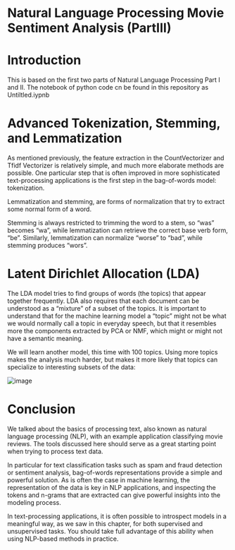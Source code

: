 # Natural Language Processing Movie Sentiment Analysis (PartIII)

# Introduction

This is based on the first two parts of Natural Language Processing Part I and II. The notebook of python code cn be found in this repository as Untiltled.iypnb

# Advanced Tokenization, Stemming, and Lemmatization

As mentioned previously, the feature extraction in the CountVectorizer and Tfidf Vectorizer is relatively simple, and much more elaborate methods are possible. One particular step that is often improved in more sophisticated text-processing applications is the first step in the bag-of-words model: tokenization. 

Lemmatization and stemming, are forms of normalization that try to extract some normal form of a word.

Stemming is always restricted to trimming the word to a stem, so “was” becomes “wa”, while lemmatization can retrieve the correct base verb form, “be”. Similarly, lemmatization can normalize “worse” to “bad”, while stemming produces “wors”.


# Latent Dirichlet Allocation (LDA)

The LDA model tries to find groups of words (the topics) that appear together frequently. LDA also requires that each document can be understood as a “mixture” of a subset of the topics. It is important to understand that for the machine learning model a “topic” might not be what we would normally call a topic in everyday speech, but that it resembles more the components extracted by PCA or NMF, which might or might not have a semantic meaning.

We will learn another model, this time with 100 topics. Using more topics makes the analysis much harder, but makes it more likely that topics can specialize to interesting subsets of the data:

![image](https://user-images.githubusercontent.com/53411455/147393160-7deb5d85-7854-404d-9be7-14607c1f71ef.png)


# Conclusion

We talked about the basics of processing text, also known as natural language processing (NLP), with an example application classifying movie reviews. The tools discussed here should serve as a great starting point when trying to process text data.

In particular for text classification tasks such as spam and fraud detection or sentiment analysis, bag-of-words representations provide a simple and powerful solution. As is often the case in machine learning, the representation of the data is key in NLP applications, and inspecting the tokens and n-grams that are extracted can give powerful insights into the modeling process.

In text-processing applications, it is often possible to introspect models in a meaningful way, as we saw in this chapter, for both supervised and unsupervised tasks. You should take full advantage of this ability when using NLP-based methods in practice.
